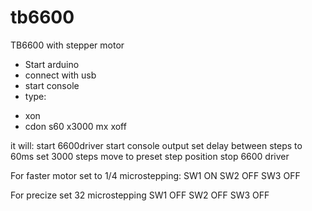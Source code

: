 # tb6600
TB6600 with stepper motor


-  Start arduino
-  connect with usb
-  start console
-  type:
  *  xon
  *  cdon
s60
x3000
mx
xoff



it will:
start 6600driver
start console output
set delay between steps to 60ms
set 3000 steps
move to preset step position
stop 6600 driver

For faster motor set to 1/4 microstepping: 
SW1 ON
SW2 OFF
SW3 OFF

For precize set 32 microstepping
SW1 OFF
SW2 OFF
SW3 OFF

